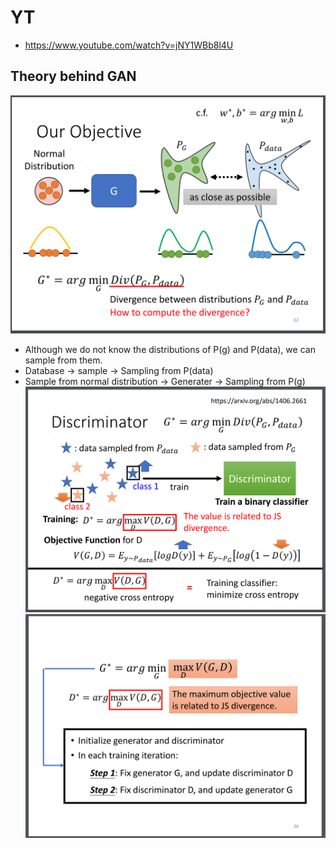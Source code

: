 # YT  
  * https://www.youtube.com/watch?v=jNY1WBb8l4U  

## Theory behind GAN  
  ![Image of Yaktocat](https://github.com/ting-chih/NTU-ML2021spring/blob/main/image/gan%20object.png)  
  * Although we do not know the distributions of P(g) and P(data), we can sample from them.  
  * Database -> sample -> Sampling from P(data)  
  * Sample from normal distribution -> Generater -> Sampling from P(g)  
  ![Image of Yaktocat](https://github.com/ting-chih/NTU-ML2021spring/blob/main/image/discriminator%20binary%20classifier.png)  
  ![Image of Yaktocat](https://github.com/ting-chih/NTU-ML2021spring/blob/main/image/theory%20gan.png)  
  
